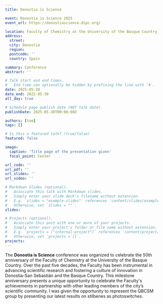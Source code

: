```yaml
---
title: Donostia is Science

event: Donostia is Science 2025
event_url: https://donostiascience.dipc.org/

location: Faculty of Chemistry at the University of the Basque Country
address:
  street:
  city: Donostia
  region:
  postcode: ''
  country: Spain

summary: Conference
abstract: ''

# Talk start and end times.
#   End time can optionally be hidden by prefixing the line with `#`.
date: 2025-05-28
date_end: 2022-05-30
all_day: true

# Schedule page publish date (NOT talk date).
publishDate: 2025-05-30T00:00:00Z

authors: [tom]
tags: []

# Is this a featured talk? (true/false)
featured: false

image:
  caption: 'Title page of the presentation given'
  focal_point: Center

url_code: ''
url_pdf: ''
url_slides: ''
url_video: ''

# Markdown Slides (optional).
#   Associate this talk with Markdown slides.
#   Simply enter your slide deck's filename without extension.
#   E.g. `slides = "example-slides"` references `content/slides/example-slides.md`.
#   Otherwise, set `slides = ""`.
slides:

# Projects (optional).
#   Associate this post with one or more of your projects.
#   Simply enter your project's folder or file name without extension.
#   E.g. `projects = ["internal-project"]` references `content/project/deep-learning/index.md`.
#   Otherwise, set `projects = []`.
projects:
---
```


The **Donostia is Science** conference was organized to celebrate the 50th anniversary of the Faculty of Chemistry at the University of the Basque Country. 
Over the past five decades, the Faculty has been instrumental in advancing scientific research and fostering a culture of innovation in Donostia-San Sebastián 
and the Basque Country. This milestone anniversary presents a unique opportunity to celebrate the Faculty's achievements in partnership with other leading members 
of the city’s scientific community. I was given the opportunity to represent the QBCSM group by presenting our latest results on stilbenes as photoswitches.

